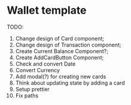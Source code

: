 # Wallet template

TODO:

1. Change design of Card component;
2. Change design of Transaction component;
3. Create Current Balance Component?;
4. Create AddCardButton Component;
5. Check and convert Date
6. Convert Currency
7. Add modal(?) for creating new cards
8. Think about updating state by adding a card
9. Setup prettier
10. Fix paths
